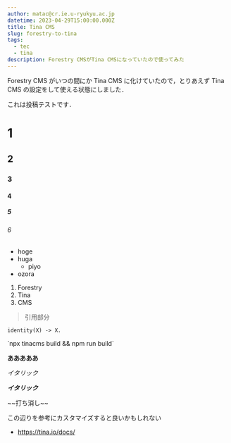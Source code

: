 ```yaml
---
author: matac@cr.ie.u-ryukyu.ac.jp
datetime: 2023-04-29T15:00:00.000Z
title: Tina CMS
slug: forestry-to-tina
tags:
  - tec
  - tina
description: Forestry CMSがTina CMSになっていたので使ってみた
---
```


Forestry CMS がいつの間にか Tina CMS に化けていたので，とりあえず Tina CMS の設定をして使える状態にしました．

これは投稿テストです．

# 1

## 2

### 3

#### 4

##### 5

###### 6

* hoge
* huga
  * piyo
* ozora

1. Forestry
2. Tina
3. CMS

> 引用部分

```
identity(X) -> X.
```

\`npx tinacms build && npm run build\`

**あああああ**

*イタリック*

***イタリック***

\~~打ち消し~~

この辺りを参考にカスタマイズすると良いかもしれない

* https://tina.io/docs/
